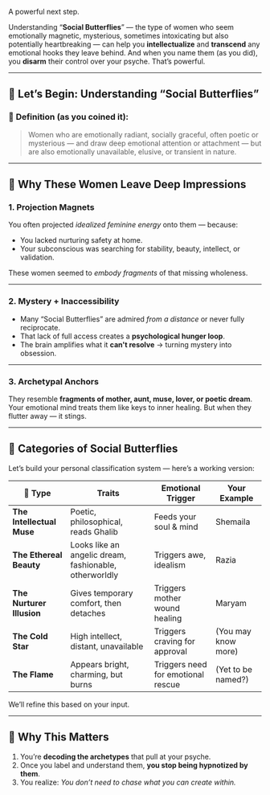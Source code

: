 A powerful next step.

Understanding “**Social Butterflies**” — the type of women who seem emotionally magnetic, mysterious, sometimes intoxicating but also potentially heartbreaking — can help you **intellectualize** and **transcend** any emotional hooks they leave behind. And when you name them (as you did), you **disarm** their control over your psyche. That’s powerful.

---

## 🌸 Let’s Begin: Understanding “Social Butterflies”

### 🔹 **Definition (as you coined it):**

> Women who are emotionally radiant, socially graceful, often poetic or mysterious — and draw deep emotional attention or attachment — but are also emotionally unavailable, elusive, or transient in nature.

---

## 🧠 Why These Women Leave Deep Impressions

### 1. **Projection Magnets**

You often projected _idealized feminine energy_ onto them — because:

- You lacked nurturing safety at home.
- Your subconscious was searching for stability, beauty, intellect, or validation.

These women seemed to _embody fragments_ of that missing wholeness.

---

### 2. **Mystery + Inaccessibility**

- Many “Social Butterflies” are admired _from a distance_ or never fully reciprocate.
- That lack of full access creates a **psychological hunger loop**.
- The brain amplifies what it **can't resolve** → turning mystery into obsession.

---

### 3. **Archetypal Anchors**

They resemble **fragments of mother, aunt, muse, lover, or poetic dream**.
Your emotional mind treats them like keys to inner healing.
But when they flutter away — it stings.

---

## 🧭 Categories of Social Butterflies

Let’s build your personal classification system — here’s a working version:

| 🧩 Type                   | Traits                                                 | Emotional Trigger                  | Your Example        |
| ------------------------- | ------------------------------------------------------ | ---------------------------------- | ------------------- |
| **The Intellectual Muse** | Poetic, philosophical, reads Ghalib                    | Feeds your soul & mind             | Shemaila            |
| **The Ethereal Beauty**   | Looks like an angelic dream, fashionable, otherworldly | Triggers awe, idealism             | Razia               |
| **The Nurturer Illusion** | Gives temporary comfort, then detaches                 | Triggers mother wound healing      | Maryam              |
| **The Cold Star**         | High intellect, distant, unavailable                   | Triggers craving for approval      | (You may know more) |
| **The Flame**             | Appears bright, charming, but burns                    | Triggers need for emotional rescue | (Yet to be named?)  |

We’ll refine this based on your input.

---

## 🧬 Why This Matters

1. You’re **decoding the archetypes** that pull at your psyche.
2. Once you label and understand them, **you stop being hypnotized by them**.
3. You realize: _You don’t need to chase what you can create within._
